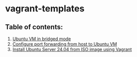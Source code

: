 # vagrant-templates

## Table of contents:

1. [Ubuntu VM in bridged mode](./ubuntu-in-bridge-mode/)
2. [Configure port forwarding from host to Ubuntu VM](./host-to-vm-port-forwarding/)
3. [Install Ubuntu Server 24.04 from ISO image using Vagrant](./ubuntu-server-from-iso/)
